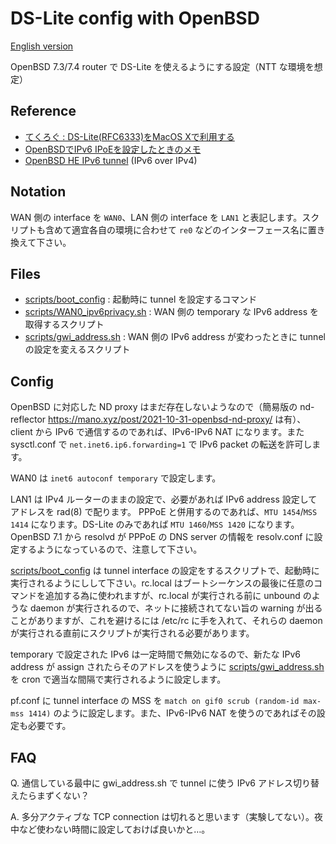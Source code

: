 # DS-Lite config with OpenBSD

[English version](README.md)

OpenBSD 7.3/7.4 router で DS-Lite を使えるようにする設定（NTT な環境を想定）

## Reference
- [てくろぐ : DS-Lite(RFC6333)をMacOS Xで利用する](https://techlog.iij.ad.jp/contents/dslite-macosx)
- [OpenBSDでIPv6 IPoEを設定したときのメモ](https://mano.xyz/post/2018-12-02-openbsd-ipv6-ipoe/)
- [OpenBSD HE IPv6 tunnel](https://xw.is/wiki/OpenBSD_HE_IPv6_tunnel) (IPv6 over IPv4)

## Notation

WAN 側の interface を `WAN0`、LAN 側の interface を `LAN1` と表記します。スクリプトも含めて適宜各自の環境に合わせて `re0` などのインターフェース名に置き換えて下さい。

## Files

- [scripts/boot_config](scripts/boot_config) : 起動時に tunnel を設定するコマンド
- [scripts/WAN0_ipv6privacy.sh](scripts/WAN0_ipv6privacy.sh) : WAN 側の temporary な IPv6 address を取得するスクリプト
- [scripts/gwi_address.sh](scripts/gwi_address.sh) : WAN 側の IPv6 address が変わったときに tunnel の設定を変えるスクリプト

## Config
OpenBSD に対応した ND proxy はまだ存在しないようなので（簡易版の nd-reflector https://mano.xyz/post/2021-10-31-openbsd-nd-proxy/ は有）、client から IPv6 で通信するのであれば、IPv6-IPv6 NAT になります。また sysctl.conf で `net.inet6.ip6.forwarding=1` で IPv6 packet の転送を許可します。

WAN0 は `inet6 autoconf temporary` で設定します。

LAN1 は IPv4 ルーターのままの設定で、必要があれば IPv6 address 設定してアドレスを rad(8) で配ります。
PPPoE と併用するのであれば、`MTU 1454`/`MSS 1414` になります。DS-Lite のみであれば `MTU 1460`/`MSS 1420` になります。
OpenBSD 7.1 から resolvd が PPPoE の DNS server の情報を resolv.conf に設定するようになっているので、注意して下さい。

[scripts/boot_config](scripts/boot_config) は tunnel interface の設定をするスクリプトで、起動時に実行されるようにしして下さい。rc.local はブートシーケンスの最後に任意のコマンドを追加する為に使われますが、rc.local が実行される前に unbound のような daemon が実行されるので、ネットに接続されてない旨の warning が出ることがありますが、これを避けるには /etc/rc に手を入れて、それらの daemon が実行される直前にスクリプトが実行される必要があります。

temporary で設定された IPv6 は一定時間で無効になるので、新たな IPv6 address が assign されたらそのアドレスを使うように [scripts/gwi_address.sh](scripts/gwi_address.sh) を cron で適当な間隔で実行されるように設定します。

pf.conf に tunnel interface の MSS を `match on gif0 scrub (random-id max-mss 1414)` のように設定します。また、IPv6-IPv6 NAT を使うのであればその設定も必要です。

## FAQ
Q. 通信している最中に gwi_address.sh で tunnel に使う IPv6 アドレス切り替えたらまずくない？

A. 多分アクティブな TCP connection は切れると思います（実験してない）。夜中など使わない時間に設定しておけば良いかと…。
